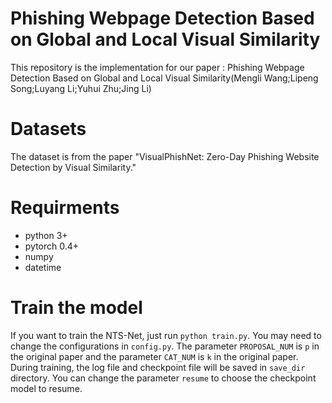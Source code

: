 # Phishing Webpage Detection Based on Global and Local Visual Similarity
This repository is the implementation for our paper :
Phishing Webpage Detection Based on Global and Local Visual Similarity(Mengli Wang;Lipeng Song;Luyang Li;Yuhui Zhu;Jing Li)
# Datasets
The dataset is from the paper "VisualPhishNet: Zero-Day Phishing Website Detection by Visual Similarity."
# Requirments
* python 3+
* pytorch 0.4+
* numpy
* datetime
# Train the model
If you want to train the NTS-Net, just run `python train.py`. You may need to change the configurations in `config.py`. The parameter `PROPOSAL_NUM` is `p` in the original paper and the parameter `CAT_NUM` is `k` in the original paper. During training, the log file and checkpoint file will be saved in `save_dir` directory. You can change the parameter `resume` to choose the checkpoint model to resume.

